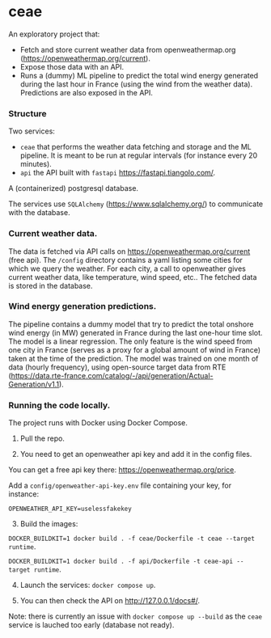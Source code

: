 # ceae

An exploratory project that:
- Fetch and store current weather data from openweathermap.org (https://openweathermap.org/current).
- Expose those data with an API.
- Runs a (dummy) ML pipeline to predict the total wind energy generated during the last hour in France (using the wind from the weather data). Predictions are also exposed in the API.

### Structure

Two services:
- `ceae` that performs the weather data fetching and storage and the ML pipeline. It is meant to be run at regular intervals (for instance every 20 minutes).
- `api` the API built with `fastapi` https://fastapi.tiangolo.com/.

A (containerized) postgresql database.

The services use `SQLAlchemy` (https://www.sqlalchemy.org/) to communicate with the database.

### Current weather data.

The data is fetched via API calls on https://openweathermap.org/current (free api).
The `/config` directory contains a yaml listing some cities for which we query the weather.
For each city, a call to openweather gives current weather data, like temperature, wind speed, etc..
The fetched data is stored in the database.

### Wind energy generation predictions.

The pipeline contains a dummy model that try to predict the total onshore wind energy (in MW) generated in France during the last one-hour time slot.
The model is a linear regression. The only feature is the wind speed from one city in France (serves as a proxy for a global amount of wind in France) taken at the time of the prediction.
The model was trained on one month of data (hourly frequency), using open-source target data from RTE (https://data.rte-france.com/catalog/-/api/generation/Actual-Generation/v1.1).

### Running the code locally.

The project runs with Docker using Docker Compose.

1. Pull the repo.

2. You need to get an openweather api key and add it in the config files.

You can get a free api key there: https://openweathermap.org/price.

Add a `config/openweather-api-key.env` file containing your key, for instance:
```
OPENWEATHER_API_KEY=uselessfakekey
```

3. Build the images:

`DOCKER_BUILDKIT=1 docker build . -f ceae/Dockerfile -t ceae --target runtime`.

`DOCKER_BUILDKIT=1 docker build . -f api/Dockerfile -t ceae-api --target runtime`.

4. Launch the services: `docker compose up`.

5. You can then check the API on http://127.0.0.1/docs#/.

Note: there is currently an issue with `docker compose up --build` as the `ceae` service is lauched too early (database not ready).
